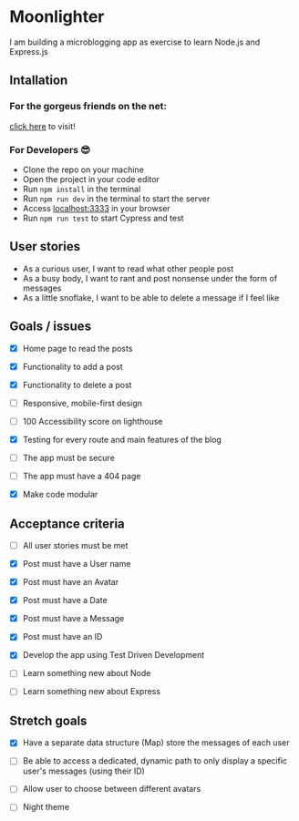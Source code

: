 # Moonlighter

I am building a microblogging app as exercise to learn Node.js and Express.js

## Intallation

### For the gorgeus friends on the net:

[click here]() to visit!

### For Developers 😎

* Clone the repo on your machine
* Open the project in your code editor
* Run ``` npm install ``` in the terminal
* Run ``` npm run dev ``` in the terminal to start the server
* Access [localhost:3333](http://localhost:3333) in your browser
* Run ``` npm run test ``` to start Cypress and test


## User stories

* As a curious user, I want to read what other people post
* As a busy body, I want to rant and post nonsense under the form of messages
* As a little snoflake, I want to be able to delete a message if I feel like


## Goals / issues

- [X] Home page to read the posts
- [x] Functionality to add a post
- [x] Functionality to delete a post
- [ ] Responsive, mobile-first design
- [ ] 100 Accessibility score on lighthouse
- [x] Testing for every route and main features of the blog
- [ ] The app must be secure
- [ ] The app must have a 404 page
- [x] Make code modular


## Acceptance criteria

- [ ] All user stories must be met
- [x] Post must have a User name
- [x] Post must have an Avatar
- [x] Post must have a Date
- [x] Post must have a Message
- [x] Post must have an ID
- [x] Develop the app using Test Driven Development
- [ ] Learn something new about Node
- [ ] Learn something new about Express


## Stretch goals

- [x] Have a separate data structure (Map) store the messages of each user
- [ ] Be able to access a dedicated, dynamic path to only display a specific user's messages (using their ID)
- [ ] Allow user to choose between different avatars
- [ ] Night theme



